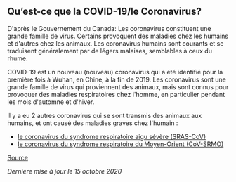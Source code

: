 ## Qu’est-ce que la COVID-19/le Coronavirus?

D'après le Gouvernement du Canada: Les coronavirus constituent une grande famille de virus. Certains provoquent des maladies chez les humains et d'autres chez les animaux. Les coronavirus humains sont courants et se traduisent généralement par de légers malaises, semblables à ceux du rhume.

COVID-19 est un nouveau (nouveau) coronavirus qui a été identifié pour la première fois à Wuhan, en Chine, à la fin de 2019. Les coronavirus sont une grande famille de virus qui proviennent des animaux, mais sont connus pour provoquer des maladies respiratoires chez l'homme, en particulier pendant les mois d'automne et d'hiver.

Il y a eu 2 autres coronavirus qui se sont transmis des animaux aux humains, et ont causé des maladies graves chez l'humain :

- [le coronavirus du syndrome respiratoire aigu sévère (SRAS-CoV)](https://www.canada.ca/fr/sante-canada/services/preoccupations-liees-sante/maladies-affections/sras-syndrome-respiratoire-aigu-severe.html)
- [le coronavirus du syndrome respiratoire du Moyen-Orient (CoV-SRMO)](https://www.canada.ca/fr/sante-publique/services/maladies/syndrome-respiratoire-moyen-orient-srmo.html)

[Source](https://www.canada.ca/fr/sante-publique/services/maladies/2019-nouveau-coronavirus/symptomes.html)

_Dernière mise à jour le 15 octobre 2020_

